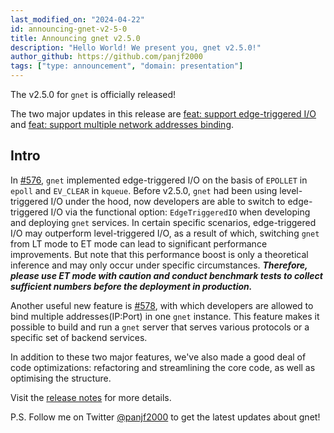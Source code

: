 ```yaml
---
last_modified_on: "2024-04-22"
id: announcing-gnet-v2-5-0
title: Announcing gnet v2.5.0
description: "Hello World! We present you, gnet v2.5.0!"
author_github: https://github.com/panjf2000
tags: ["type: announcement", "domain: presentation"]
---
```


The v2.5.0 for `gnet` is officially released!

The two major updates in this release are [feat: support edge-triggered I/O](https://github.com/panjf2000/gnet/pull/576) and [feat: support multiple network addresses binding](https://github.com/panjf2000/gnet/pull/578).

## Intro

In [#576](https://github.com/panjf2000/gnet/pull/576), `gnet` implemented edge-triggered I/O on the basis of `EPOLLET` in `epoll` and `EV_CLEAR` in `kqueue`. Before v2.5.0, `gnet` had been using level-triggered I/O under the hood, now developers are able to switch to edge-triggered I/O via the functional option: `EdgeTriggeredIO` when developing and deploying `gnet` services. In certain specific scenarios, edge-triggered I/O may outperform level-triggered I/O, as a result of which, switching `gnet` from LT mode to ET mode can lead to significant performance improvements. But note that this performance boost is only a theoretical inference and may only occur under specific circumstances. ***Therefore, please use ET mode with caution and conduct benchmark tests to collect sufficient numbers before the deployment in production.***

Another useful new feature is [#578](https://github.com/panjf2000/gnet/pull/578), with which developers are allowed to bind multiple addresses(IP:Port) in one `gnet` instance. This feature makes it possible to build and run a `gnet` server that serves various protocols or a specific set of backend services.

In addition to these two major features, we've also made a good deal of code optimizations: refactoring and streamlining the core code, as well as optimising the structure.

Visit the [release notes](https://github.com/panjf2000/gnet/releases/tag/v2.5.0) for more details.

P.S. Follow me on Twitter [@panjf2000](https://twitter.com/panjf2000) to get the latest updates about gnet!